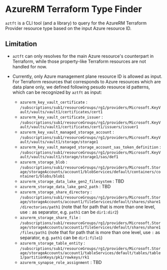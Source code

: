 # AzureRM Terraform Type Finder

`aztft` is a CLI tool (and a library) to query for the AzureRM Terraform Provider resource type based on the input Azure resource ID.

## Limitation

- `aztft` can only resolves for the main Azure resource's counterpart in Terraform, while those property-like Terraform resources are not handled for now.

- Currently, only Azure management plane resource ID is allowed as input. For Terraform resources that corresponds to Azure resources which are data plane only, we defined following pesudo resource id patterns, which can be recognized by `aztft` as input:

    - `azurerm_key_vault_certificate`                                  : `/subscriptions/sub1/resourceGroups/rg1/providers/Microsoft.KeyVault/vaults/vault1/certificates/cert1`
	- `azurerm_key_vault_certificate_issuer`                           : `/subscriptions/sub1/resourceGroups/rg1/providers/Microsoft.KeyVault/vaults/vault1/certificates/cert1/issuers/issuer1`
	- `azurerm_key_vault_managed_storage_account`                      : `/subscriptions/sub1/resourceGroups/rg1/providers/Microsoft.KeyVault/vaults/vault1/storage/storage1`
	- `azurerm_key_vault_managed_storage_account_sas_token_definition` : `/subscriptions/sub1/resourceGroups/rg1/providers/Microsoft.KeyVault/vaults/vault1/storage/storage1/sas/def1`
	- `azurerm_storage_blob`                                           : `/subscriptions/sub1/resourceGroups/rg1/providers/Microsoft.Storage/storageAccounts/account1/blobServices/default/containers/container1/blobs/blob1`
	- `azurerm_storage_data_lake_gen2_filesystem`                      : TBD
	- `azurerm_storage_data_lake_gen2_path`                            : TBD
	- `azurerm_storage_share_directory`                                : `/subscriptions/sub1/resourceGroups/rg1/providers/Microsoft.Storage/storageAccounts/account1/fileServices/default/shares/share1/directories/path1` (note that for path that is more than one level, use `:` as separator, e.g. `path1` can be `dir1:dir2`)
	- `azurerm_storage_share_file`                                     : `/subscriptions/sub1/resourceGroups/rg1/providers/Microsoft.Storage/storageAccounts/account1/fileServices/default/shares/share1/files/path1` (note that for path that is more than one level, use `:` as separator, e.g. `path1` can be `dir1:file1`)
	- `azurerm_storage_table_entity`                                   : `/subscriptions/sub1/resourceGroups/rg1/providers/Microsoft.Storage/storageAccounts/account1/tableServices/default/tables/table1/partitionKeys/pk1/rowkeys/rk1`
	- `azurerm_synapse_role_assignment`                                : TBD
